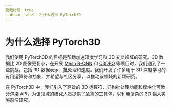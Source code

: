 ```yaml
---
隐藏标题：true
sidebar_label：为什么选择 PyTorch3D
---
```



# 为什么选择 PyTorch3D


我们使用 PyTorch3D 的目标是帮助加速深度学习和 3D 交叉领域的研究。3D 数据比 2D 图像更复杂，在开展 [Mesh R-CNN](https://github.com/facebookresearch/meshrcnn) 和 [C3DPO](https://github.com/facebookresearch/c3dpo_nrsfm) 等项目时，我们遇到了一些挑战，包括 3D 数据表示、批处理和速度。我们开发了许多用于 3D 深度学习的有用运算符和抽象，并希望与社区分享，以推动该领域的新颖研究。

在 PyTorch3D 中，我们引入了高效的 3D 运算符、异构批处理功能和模块化可微分渲染 API，为该领域的研究人员提供了急需的工具包，以利用复杂的 3D 输入实施前沿研究。